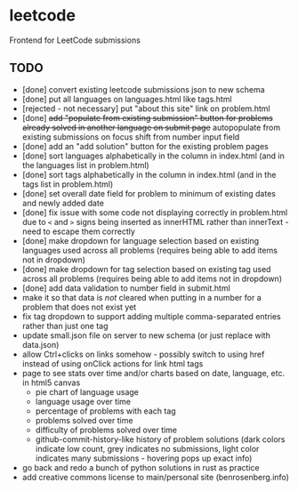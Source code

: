 # leetcode
Frontend for LeetCode submissions

## TODO

- [done] convert existing leetcode submissions json to new schema
- [done] put all languages on languages.html like tags.html
- [rejected - not necessary] put "about this site" link on problem.html
- [done] ~~add "populate from existing submission" button for problems already solved in another language on submit page~~ autopopulate from existing submissions on focus shift from number input field
- [done] add an "add solution" button for the existing problem pages
- [done] sort languages alphabetically in the column in index.html (and in the languages list in problem.html)
- [done] sort tags alphabetically in the column in index.html (and in the tags list in problem.html)
- [done] set overall date field for problem to minimum of existing dates and newly added date
- [done] fix issue with some code not displaying correctly in problem.html due to `<` and `>` signs being inserted as innerHTML rather than innerText - need to escape them correctly
- [done] make dropdown for language selection based on existing languages used across all problems (requires being able to add items not in dropdown)
- [done] make dropdown for tag selection based on existing tag used across all problems (requires being able to add items not in dropdown)
- [done] add data validation to number field in submit.html
- make it so that data is *not* cleared when putting in a number for a problem that does not exist yet
- fix tag dropdown to support adding multiple comma-separated entries rather than just one tag
- update small.json file on server to new schema (or just replace with data.json)
- allow Ctrl+clicks on links somehow - possibly switch to using href instead of using onClick actions for link html tags
- page to see stats over time and/or charts based on date, language, etc. in html5 canvas
  - pie chart of language usage
  - language usage over time
  - percentage of problems with each tag
  - problems solved over time
  - difficulty of problems solved over time
  - github-commit-history-like history of problem solutions (dark colors indicate low count, grey indicates no submissions, light color indicates many submissions - hovering pops up exact info)
- go back and redo a bunch of python solutions in rust as practice
- add creative commons license to main/personal site (benrosenberg.info)